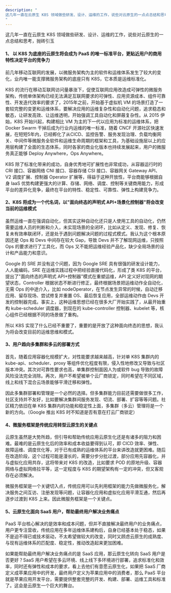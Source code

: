 ```yaml
---
description: "
这几年一直在云原生 K8S 领域做些研发、设计、运维的工作，说些对云原生的一点点总结和思考，抛砖引玉
"
---
```


这几年一直在云原生 K8S 领域做些研发、设计、运维的工作，说些对云原生的一点总结和思考，抛砖引玉

#### 1、 以 K8S 为底座的云原生将会成为 PaaS 的唯一标准平台，更贴近用户的商用特性决定平台的竞争力
前几年移动互联网的发展，以微服务架构为主的软件和运维体系发生了较大的变化，业内唯一能支撑微服务架构的底座只有 K8S，它本质是运维标准化。

K8S 的流行在移动互联网访问量暴涨下，促使互联网应用改造成可弹性的微服务架构，传统单体架构已经无法满足互联网要求的可弹性、应用资源成本、组件可靠性、开发迭代效率的要求了，2015年之前，开始基于虚拟机 VM 的场景打造了一套较完整的变更和运维体系，要解决应用的运维复杂性和自动化问题，追求稳态和敏态，让研发高效、让运维透明，开始强调工具自动化和屏蔽复杂性。从 2015 伊始，K8S 开始兴起，构建相比 VM 为主的下一代以应用为标准的运维体系，把 Docker Swarm 干掉后成为行业内运维的唯一标准，随着 CNCF 开源社区快速发展，在短短5年内，已经孵化了从CICD、监控告警、服务发现治理、负载均衡网关、中间件等微服务全软件和运维生命周期的框架和工具，为基础设施层以上的应用层构建了全面的生态体系，同时各家的商业化版本也持续发展起来，用户的微服务真正能够 Deploy Anywhere，Ops Anywhere。

K8S 除了标准化带来的成功，自身优秀地可扩展性也非常成功，从容器运行时的 CRI 接口、容器网络 CNI 接口、容器存储 CSI 接口、容器网关 Gateway API、V2 调度扩展、控制器 Operator 扩展等，得益于这种开放性，平台商能够根据自身 IaaS 优势构建更强大的计算、存储、网络、调度、控制等关键商用能力，形成平台的差异化竞争，最终在平台的特性、稳定性、可靠性、弹性上构建竞争力。
  
#### 2、K8S 将成为一个代名词，以"面向终态的声明式 API+场景化控制器"将会改变当前的运维模式
虽然运维一直在强调自动化，但其实这种自动化还只是人使用工具的自动化，仍然需要运维人员的判断和介入，未实现场景的全闭环，比如从定义、发现、修复、恢复未有效串联闭环，还是处于遇到问题解决问题的过程式模式。我认为这个根本原因还是 Ops 和 Devs 中间存在较大 Gap，导致 Devs 并不了解现网运维，只按照 Ops 的要求进行了工具化，而 Ops 又不能把运维经验产品化，缺少全局场景的设计和产品能力和意识。
  
Google 的 SRE 并没有这个问题，因为 Google SRE 具有很强的研发设计能力，人人能编码，SRE 在运维实践过程中把经验直接代码化，形成了类 K8S 的平台，提出了"面向终态的声明式 API+控制器"模式在重塑运维，API 定义好对现网的期望状态，Controller 根据状态不断进行修正，最终根据场景把运维动作全自动化，无需 Ops 的中途介入，比如 nodeOperator，在节点发生异常的时候，自动迁移应用、留存现场、尝试修复并重置 OS、最后恢复应用，全部运维动作由 Devs 开发的控制器完成。事实上，这种运维思想已经在很多大厂开始实践了，从最开始重构 kube-scheduler 调度器，到现在的 kube-controller 控制器、kubelet 等，核心组件已经根据不同的场景做了重构。

所以 K8S 实现了什么已经不重要了，重要的是开放了这种面向终态的思想，我认为将会改变目前的运维思维和模式。 
  
#### 3、用户趋向多集群和多云的部署方式
首先，随着应用容器化规模扩大，对性能要求越来越高，针对单 K8S 集群内的 kube-api、scheduler、proxy 等组件优化程度有限，侵入性地修改又导致与社区版本冲突。其次对可靠性要求也高，单集群控制面因人为或软件 bug 导致的故障风险没法完全消除。再次，用户不希望被单个云厂商锁定，同时希望在不同区域，线上和线下混合云场景能够平滑迁移和弹性。
  
因此多集群部署和管理是一个必然的选择。但多集群能力目前还需要做很多工作，社区支持并不友好，比如要解决集群间服务发现、切流、部署、扩容等等问题。社区精力依旧在单 K8S 集群内的功能和稳定性上面，多集群（多云）管理将是一个新的方向。（Google 推出 K8S 时不知道是否有意在打云厂商锁定）
  
#### 4、微服务框架是传统应用转型云原生的关键点
云原生虽然是大势所趋，但引导和帮助传统应用云原生化还是有诸多的阻力和困难。最难的是云原生化后的效率和成本收益要得到认可，即 CICD 效率、弹性、故障运维、调度优化等，对于已有成熟的运维体系的平台来讲改造就更困难。随后在改造阶段，这个过程可能是漫长的，需要分步分批过渡，部分应用先容器化，并与虚拟化应用共存，这将带来对 K8S 的改造，比如要求 POD 的原地升级、容器网络与虚拟网络拉平等，这一定程度与 K8S 的期望架构有一定的冲突，但又客观存在必须解决。

微服务框架是一个关键切入点，传统应用可以先利用框架的能力先做微服务化，解决服务之间互访、注册发现等问题，让容器化应用和虚拟化应用平滑互通，然后再逐步过渡到 K8S 上来。因此微服务框架是一个关键点。
  
#### 5、云原生化面向 SaaS 用户，帮助最终用户解决业务痛点
PaaS 平台核心解决的是效率和成本问题，但并不直接解决最终用户的业务痛点，用户更专注营收，传统应用在多年运维体系建构后，自身已经基本处于稳态，如果不是迫不得已或技术驱动，不太希望做较大的改变，同时又顾虑云原生的成熟度、与现有运维体系的匹配度、稳定性，推动改造起来更加困难。

如果能帮助最终用户解决业务痛点的是 SaaS 应用，那云原生化转向 SaaS 用户是否更好？SaaS 用户希望在多云环境、线上线下多环境进行部署，追求标准化和效率，同时还有弹性和成本的要求，看上去他们有意愿云原生化，如果把 SaaS 厂商定义成苹果应用中的开发，最终用户定义为苹果应用中的消费者，那么 PaaS 平台就是苹果应用开发平台，需要提供整套完整的开发、构建、部署、运维工具和标准了。这会是云原生一个巨大的舞台。